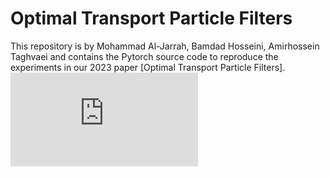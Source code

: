 # Optimal Transport Particle Filters
This repository is by Mohammad Al-Jarrah, Bamdad Hosseini, Amirhossein Taghvaei and contains the Pytorch source code to reproduce the experiments in our 2023 paper [Optimal Transport Particle Filters].
![Pic](https://github.com/Mohd9485/OT-EnKF-SIR/blob/main/images/NonLinearPerformance_XX.pdf)


